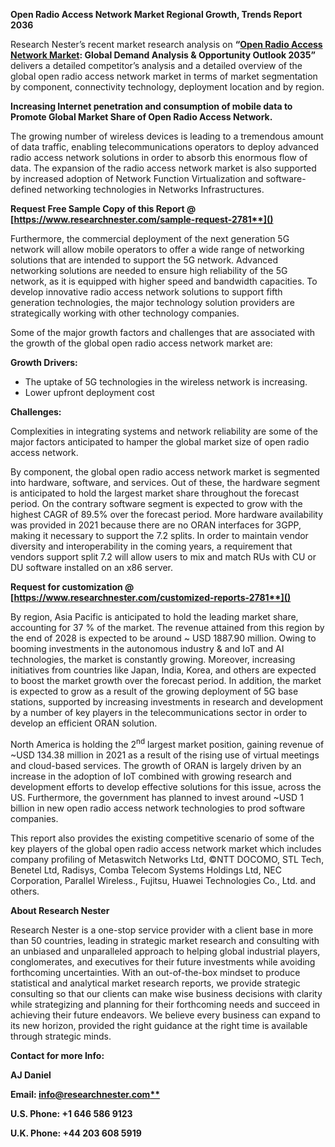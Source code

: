 ﻿**Open Radio Access Network Market Regional Growth, Trends Report 2036**

Research Nester’s recent market research analysis on **“[Open Radio Access Network Market](https://www.researchnester.com/reports/open-radio-access-network-market/2781): Global Demand Analysis & Opportunity Outlook 2035”** delivers a detailed competitor’s analysis and a detailed overview of the global open radio access network market in terms of market segmentation by component, connectivity technology, deployment location and by region. 

**Increasing Internet penetration and consumption of mobile data to Promote Global Market Share of Open Radio Access Network.**

The growing number of wireless devices is leading to a tremendous amount of data traffic, enabling telecommunications operators to deploy advanced radio access network solutions in order to absorb this enormous flow of data. The expansion of the radio access network market is also supported by increased adoption of Network Function Virtualization and software-defined networking technologies in Networks Infrastructures.

<a name="_hlk168911023"></a><a name="_hlk168911453"></a>**Request Free Sample Copy of this Report @ [https://www.researchnester.com/sample-request-2781**]()**

Furthermore, the commercial deployment of the next generation 5G network will allow mobile operators to offer a wide range of networking solutions that are intended to support the 5G network. Advanced networking solutions are needed to ensure high reliability of the 5G network, as it is equipped with higher speed and bandwidth capacities. To develop innovative radio access network solutions to support fifth generation technologies, the major technology solution providers are strategically working with other technology companies.

Some of the major growth factors and challenges that are associated with the growth of the global open radio access network market are:

**Growth Drivers:**

- The uptake of 5G technologies in the wireless network is increasing.
- Lower upfront deployment cost 

**Challenges:**

Complexities in integrating systems and network reliability are some of the major factors anticipated to hamper the global market size of open radio access network.

By component, the global open radio access network market is segmented into hardware, software, and services. Out of these, the hardware segment is anticipated to hold the largest market share throughout the forecast period. On the contrary software segment is expected to grow with the highest CAGR of 89.5% over the forecast period. More hardware availability was provided in 2021 because there are no ORAN interfaces for 3GPP, making it necessary to support the 7.2 splits. In order to maintain vendor diversity and interoperability in the coming years, a requirement that vendors support split 7.2 will allow users to mix and match RUs with CU or DU software installed on an x86 server.

<a name="_hlk168910333"></a><a name="_hlk168911058"></a>**Request for customization @ [https://www.researchnester.com/customized-reports-2781**]()**

By region, Asia Pacific is anticipated to hold the leading market share, accounting for 37 % of the market. The revenue attained from this region by the end of 2028 is expected to be around ~ USD 1887.90 million. Owing to booming investments in the autonomous industry & and IoT and AI technologies, the market is constantly growing. Moreover, increasing initiatives from countries like Japan, India, Korea, and others are expected to boost the market growth over the forecast period. In addition, the market is expected to grow as a result of the growing deployment of 5G base stations, supported by increasing investments in research and development by a number of key players in the telecommunications sector in order to develop an efficient ORAN solution.

North America is holding the 2<sup>nd</sup> largest market position, gaining revenue of ~USD 134.38 million in 2021 as a result of the rising use of virtual meetings and cloud-based services. The growth of ORAN is largely driven by an increase in the adoption of IoT combined with growing research and development efforts to develop effective solutions for this issue, across the US. Furthermore, the government has planned to invest around ~USD 1 billion in new open radio access network technologies to prod software companies.

This report also provides the existing competitive scenario of some of the key players of the global open radio access network market which includes company profiling of Metaswitch Networks Ltd, ©NTT DOCOMO, STL Tech, Benetel Ltd, Radisys, Comba Telecom Systems Holdings Ltd, NEC Corporation, Parallel Wireless., Fujitsu, Huawei Technologies Co., Ltd. and others.

<a name="_hlk168910495"></a>**About Research Nester**

Research Nester is a one-stop service provider with a client base in more than 50 countries, leading in strategic market research and consulting with an unbiased and unparalleled approach to helping global industrial players, conglomerates, and executives for their future investments while avoiding forthcoming uncertainties. With an out-of-the-box mindset to produce statistical and analytical market research reports, we provide strategic consulting so that our clients can make wise business decisions with clarity while strategizing and planning for their forthcoming needs and succeed in achieving their future endeavors. We believe every business can expand to its new horizon, provided the right guidance at the right time is available through strategic minds.

**Contact for more Info:**

**AJ Daniel**

**Email: [info@researchnester.com**](mailto:info@researchnester.com)**

**U.S. Phone: +1 646 586 9123** 

**U.K. Phone: +44 203 608 5919**
